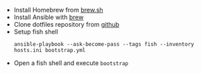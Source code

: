 * Install Homebrew from [brew.sh](https://brew.sh)
* Install Ansible with [brew](https://formulae.brew.sh/formula/ansible)
* Clone dotfiles repository from [github](https://github.com/sam-hosseini/dotfiles)
* Setup fish shell
    ```
    ansible-playbook --ask-become-pass --tags fish --inventory hosts.ini bootstrap.yml
    ```
* Open a fish shell and execute `bootstrap`
